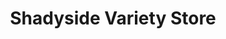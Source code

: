 ---
title: "Shadyside Variety Store"
url: /pittsburgh/shadyside-variety-store/
shop: variety store
---